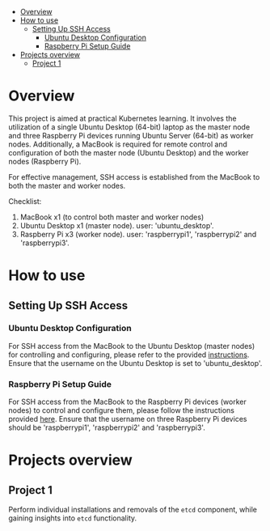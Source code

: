 - [Overview](#overview)
- [How to use](#how-to-use)
  - [Setting Up SSH Access](#setting-up-ssh-access)
    - [Ubuntu Desktop Configuration](#ubuntu-desktop-configuration)
    - [Raspberry Pi Setup Guide](#raspberry-pi-setup-guide)
- [Projects overview](#projects-overview)
  - [Project 1](#project-1)

# Overview
This project is aimed at practical Kubernetes learning. It involves the utilization of a single Ubuntu Desktop (64-bit) laptop as the master node and three Raspberry Pi devices running Ubuntu Server (64-bit) as worker nodes. Additionally, a MacBook is required for remote control and configuration of both the master node (Ubuntu Desktop) and the worker nodes (Raspberry Pi).

For effective management, SSH access is established from the MacBook to both the master and worker nodes.

Checklist:
1. MacBook x1 (to control both master and worker nodes)
2. Ubuntu Desktop x1 (master node). user: 'ubuntu_desktop'.
3. Raspberry Pi x3 (worker node). user: 'raspberrypi1', 'raspberrypi2' and 'raspberrypi3'.

# How to use
## Setting Up SSH Access
### Ubuntu Desktop Configuration
For SSH access from the MacBook to the Ubuntu Desktop (master nodes) for controlling and configuring, please refer to the provided [instructions](https://github.com/liushuyu6666/Knowledge/blob/master/Networking/SSH.md#practice). Ensure that the username on the Ubuntu Desktop is set to 'ubuntu_desktop'.

### Raspberry Pi Setup Guide
For SSH access from the MacBook to the Raspberry Pi devices (worker nodes) to control and configure them, please follow the instructions provided [here](https://github.com/liushuyu6666/Learn_Ansible/blob/master/readme.md#raspberry-pi-setup-guide). Ensure that the username on three Raspberry Pi devices should be 'raspberrypi1', 'raspberrypi2' and 'raspberrypi3'.

# Projects overview
## Project 1
Perform individual installations and removals of the `etcd` component, while gaining insights into `etcd` functionality.